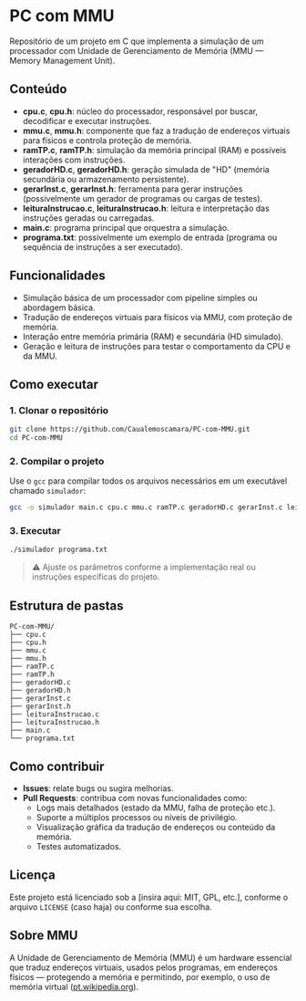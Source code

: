 # PC com MMU

Repositório de um projeto em C que implementa a simulação de um processador com Unidade de Gerenciamento de Memória (MMU — Memory Management Unit).

## Conteúdo

- **cpu.c**, **cpu.h**: núcleo do processador, responsável por buscar, decodificar e executar instruções.
- **mmu.c**, **mmu.h**: componente que faz a tradução de endereços virtuais para físicos e controla proteção de memória.
- **ramTP.c**, **ramTP.h**: simulação da memória principal (RAM) e possíveis interações com instruções.
- **geradorHD.c**, **geradorHD.h**: geração simulada de "HD" (memória secundária ou armazenamento persistente).
- **gerarInst.c**, **gerarInst.h**: ferramenta para gerar instruções (possivelmente um gerador de programas ou cargas de testes).
- **leituraInstrucao.c**, **leituraInstrucao.h**: leitura e interpretação das instruções geradas ou carregadas.
- **main.c**: programa principal que orquestra a simulação.
- **programa.txt**: possivelmente um exemplo de entrada (programa ou sequência de instruções a ser executado).

## Funcionalidades

- Simulação básica de um processador com pipeline simples ou abordagem básica.
- Tradução de endereços virtuais para físicos via MMU, com proteção de memória.
- Interação entre memória primária (RAM) e secundária (HD simulado).
- Geração e leitura de instruções para testar o comportamento da CPU e da MMU.

## Como executar

### 1. Clonar o repositório

```bash
git clone https://github.com/Caualemoscamara/PC-com-MMU.git
cd PC-com-MMU
```

### 2. Compilar o projeto

Use o `gcc` para compilar todos os arquivos necessários em um executável chamado `simulador`:

```bash
gcc -o simulador main.c cpu.c mmu.c ramTP.c geradorHD.c gerarInst.c leituraInstrucao.c
```

### 3. Executar

```bash
./simulador programa.txt
```

> ⚠️ Ajuste os parâmetros conforme a implementação real ou instruções específicas do projeto.

## Estrutura de pastas

```
PC-com-MMU/
├── cpu.c
├── cpu.h
├── mmu.c
├── mmu.h
├── ramTP.c
├── ramTP.h
├── geradorHD.c
├── geradorHD.h
├── gerarInst.c
├── gerarInst.h
├── leituraInstrucao.c
├── leituraInstrucao.h
├── main.c
└── programa.txt
```

## Como contribuir

- **Issues**: relate bugs ou sugira melhorias.
- **Pull Requests**: contribua com novas funcionalidades como:
  - Logs mais detalhados (estado da MMU, falha de proteção etc.).
  - Suporte a múltiplos processos ou níveis de privilégio.
  - Visualização gráfica da tradução de endereços ou conteúdo da memória.
  - Testes automatizados.

## Licença

Este projeto está licenciado sob a [insira aqui: MIT, GPL, etc.], conforme o arquivo `LICENSE` (caso haja) ou conforme sua escolha.

## Sobre MMU

A Unidade de Gerenciamento de Memória (MMU) é um hardware essencial que traduz endereços virtuais, usados pelos programas, em endereços físicos — protegendo a memória e permitindo, por exemplo, o uso de memória virtual ([pt.wikipedia.org](https://pt.wikipedia.org/wiki/Unidade_de_gerenciamento_de_mem%C3%B3ria?utm_source=chatgpt.com)).
